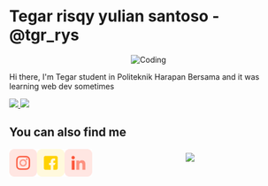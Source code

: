 # Tegar risqy yulian santoso - @tgr_rys

<p align="center">
<img  alt="Coding" width="300" src="https://cdn.dribbble.com/users/1162077/screenshots/3848914/programmer.gif">
</p>


Hi there, I'm Tegar student in Politeknik Harapan Bersama and it was learning web dev sometimes 

<a href="http://github.com/TegarRizky123">
<img width="300" src="https://github-readme-stats.vercel.app/api?username=TegarRizky123&show_icons=true&theme=radical">
<img width="300" src="https://github-readme-stats.vercel.app/api/top-langs/?username=TegarRizky123&layout=compact&theme=radical">
</a>

## You can also find me

<a href="https://instagram.com/tgr_rys"><img align="left" width="50" height="50" src="assets/ig.png?raw=true"></a>
<a href="https://www.facebook.com/tegar.santoso.372"><img align="left" width="50" height="50" src="assets/fb.png?raw=true"></a>
<a href="https://www.linkedin.com/mwlite/in/tegar-rys-640838246"><img align="left" width="50" height="50" src="assets/linkedin.png?raw=true"></a>

###
<p align="center">
<img align="center"src="https://komarev.com/ghpvc/?username=TegarRizky123-github-username&color=ff0099"</a>
</p>

